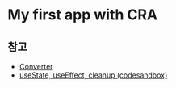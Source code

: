 # My first app with CRA

## 참고

- [Converter](https://codesandbox.io/s/vanilla-js-ugqn5)
- [useState, useEffect, cleanup (codesandbox)](https://codesandbox.io/s/usestate-useeffect-cleanup-0mzp7)
